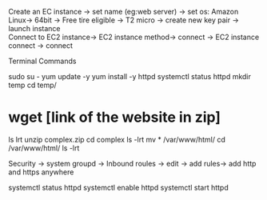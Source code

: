 Create an EC instance -> set name (eg:web server) -> set os: Amazon Linux-> 64bit -> Free tire eligible -> T2 micro -> create new key pair -> launch instance  
Connect to EC2 instance-> EC2 instance method-> connect -> EC2 instance connect -> connect 

Terminal Commands

sudo su -
yum update -y 
yum  install -y httpd
systemctl status httpd
mkdir temp
cd temp/
# wget [link of the website in zip]
ls lrt
unzip complex.zip
cd complex
ls -lrt
mv * /var/www/html/
cd /var/www/html/
ls -lrt

Security -> system groupd -> Inbound roules -> edit -> add rules-> add http and https anywhere

systemctl status httpd 
systemctl enable httpd
systemctl start httpd

